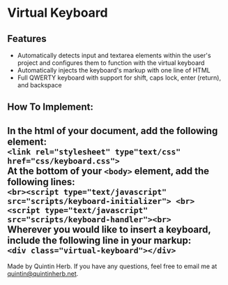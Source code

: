 # Virtual Keyboard
## Features
+ Automatically detects input and textarea elements within the user's project and configures them to function with the virtual keyboard
+ Automatically injects the keyboard's markup with one line of HTML
+ Full QWERTY keyboard with support for shift, caps lock, enter (return), and backspace
## How To Implement:
In the html <head> of your document, add the following element:<br>
    ```
    <link rel="stylesheet" type"text/css" href="css/keyboard.css">
    ```
<br>At the bottom of your ```<body>``` element, add the following lines:<br>
    ```
    <br><script type="text/javascript" src="scripts/keyboard-initializer">
    <br><script type="text/javascript" src="scripts/keyboard-handler"><br>
    ```
<br>Wherever you would like to insert a keyboard, include the following line in your markup:<br>
    ```
    <div class="virtual-keyboard"></div>
    ```
---
Made by Quintin Herb.
If you have any questions, feel free to email me at quintin@quintinherb.net.
